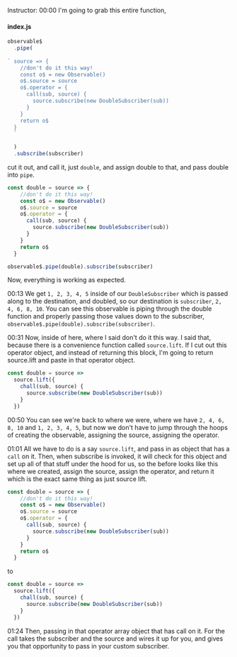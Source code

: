 Instructor: 00:00 I'm going to grab this entire function, 

#### index.js
```javascript
observable$
  .pipe(
    
` source => {
    //don't do it this way!
    const o$ = new Observable()
    o$.source = source
    o$.operator = {
      call(sub, source) {
        source.subscribe(new DoubleSubscriber(sub))
      }
    }
    return o$
  }
  `
  
  )
  .subscribe(subscriber)
```

cut it out, and call it, just `double`, and assign double to that, and pass double into `pipe`. 

```javascript
const double = source => {
    //don't do it this way!
    const o$ = new Observable()
    o$.source = source
    o$.operator = {
      call(sub, source) {
        source.subscribe(new DoubleSubscriber(sub))
      }
    }
    return o$
  }

observable$.pipe(double).subscribe(subscriber)
```

Now, everything is working as expected.

00:13 We get `1, 2, 3, 4, 5` inside of our `DoubleSubscriber` which is passed along to the destination, and doubled, so our destination is `subscriber`, `2, 4, 6, 8, 10`. You can see this observable is piping through the double function and properly passing those values down to the subscriber, `observable$.pipe(double).subscribe(subscriber)`.

00:31 Now, inside of here, where I said don't do it this way. I said that, because there is a convenience function called `source.lift`. If I cut out this operator object, and instead of returning this block, I'm going to return source.lift and paste in that operator object.

```javascript
const double = source => 
  source.lift({
    chall(sub, source) {
      source.subscribe(new DoubleSubscriber(sub))
    }
  })
```

00:50 You can see we're back to where we were, where we have `2, 4, 6, 8, 10` and `1, 2, 3, 4, 5`, but now we don't have to jump through the hoops of creating the observable, assigning the source, assigning the operator.

01:01 All we have to do is a say `source.lift`, and pass in as object that has a `call` on it. Then, when subscribe is invoked, it will check for this object and set up all of that stuff under the hood for us, so the before looks like this where we created, assign the source, assign the operator, and return it which is the exact same thing as just source lift.

```javascript
const double = source => {
    //don't do it this way!
    const o$ = new Observable()
    o$.source = source
    o$.operator = {
      call(sub, source) {
        source.subscribe(new DoubleSubscriber(sub))
      }
    }
    return o$
  }
```
to
```javascript
const double = source => 
  source.lift({
    chall(sub, source) {
      source.subscribe(new DoubleSubscriber(sub))
    }
  })
```

01:24 Then, passing in that operator array object that has call on it. For the call takes the subscriber and the source and wires it up for you, and gives you that opportunity to pass in your custom subscriber.